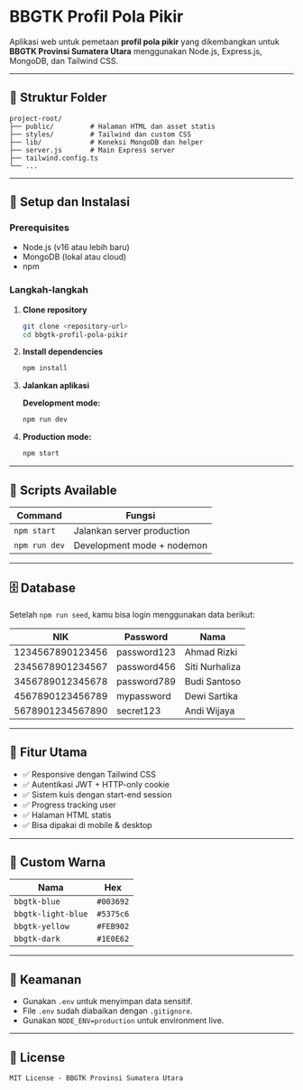 # BBGTK Profil Pola Pikir

Aplikasi web untuk pemetaan **profil pola pikir** yang dikembangkan untuk **BBGTK Provinsi Sumatera Utara** menggunakan Node.js, Express.js, MongoDB, dan Tailwind CSS.

&#x20; &#x20;

---

## 📁 Struktur Folder

```
project-root/
├── public/         # Halaman HTML dan asset statis
├── styles/         # Tailwind dan custom CSS
├── lib/            # Koneksi MongoDB dan helper
├── server.js       # Main Express server
├── tailwind.config.ts
└── ...
```

---

## 🚀 Setup dan Instalasi

### Prerequisites

- Node.js (v16 atau lebih baru)
- MongoDB (lokal atau cloud)
- npm

### Langkah-langkah

1. **Clone repository**

   ```bash
   git clone <repository-url>
   cd bbgtk-profil-pola-pikir
   ```

2. **Install dependencies**

   ```bash
   npm install
   ```

3. **Jalankan aplikasi**

   **Development mode:**

   ```bash
   npm run dev
   ```

4. **Production mode:**

   ```bash
   npm start
   ```

---

## 🔧 Scripts Available

| Command        | Fungsi                       |
| -------------- | ---------------------------- |
| `npm start`    | Jalankan server production   |
| `npm run dev`  | Development mode + nodemon   |

---

## 🗄️ Database

Setelah `npm run seed`, kamu bisa login menggunakan data berikut:

| NIK              | Password    | Nama           |
| ---------------- | ----------- | -------------- |
| 1234567890123456 | password123 | Ahmad Rizki    |
| 2345678901234567 | password456 | Siti Nurhaliza |
| 3456789012345678 | password789 | Budi Santoso   |
| 4567890123456789 | mypassword  | Dewi Sartika   |
| 5678901234567890 | secret123   | Andi Wijaya    |

---

## 🎯 Fitur Utama

- ✅ Responsive dengan Tailwind CSS
- ✅ Autentikasi JWT + HTTP-only cookie
- ✅ Sistem kuis dengan start-end session
- ✅ Progress tracking user
- ✅ Halaman HTML statis
- ✅ Bisa dipakai di mobile & desktop

---

## 🎨 Custom Warna

| Nama               | Hex       |
| ------------------ | --------- |
| `bbgtk-blue`       | `#003692` |
| `bbgtk-light-blue` | `#5375c6` |
| `bbgtk-yellow`     | `#FEB902` |
| `bbgtk-dark`       | `#1E0E62` |

---

## 🔐 Keamanan

- Gunakan `.env` untuk menyimpan data sensitif.
- File `.env` sudah diabaikan dengan `.gitignore`.
- Gunakan `NODE_ENV=production` untuk environment live.

---

## 📝 License

```
MIT License - BBGTK Provinsi Sumatera Utara
```
